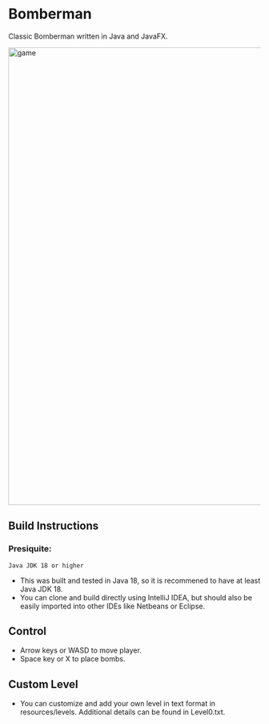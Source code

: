 # Bomberman
Classic Bomberman written in Java and JavaFX.

<img width="912" alt="game" src="https://user-images.githubusercontent.com/100175752/202385336-1445615e-1114-4495-9b74-15def4546fa4.png">

## Build Instructions
### Presiquite:
    Java JDK 18 or higher
- This was built and tested in Java 18, so it is recommened to have at least Java JDK 18.
- You can clone and build directly using IntelliJ IDEA, but should also be easily imported into other IDEs like Netbeans or Eclipse.

## Control
- Arrow keys or WASD to move player.
- Space key or X to place bombs.

## Custom Level
- You can customize and add your own level in text format in resources/levels. Additional details can be found in Level0.txt.

